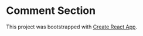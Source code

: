 # Comment Section

This project was bootstrapped with [Create React App](https://github.com/facebook/create-react-app).
